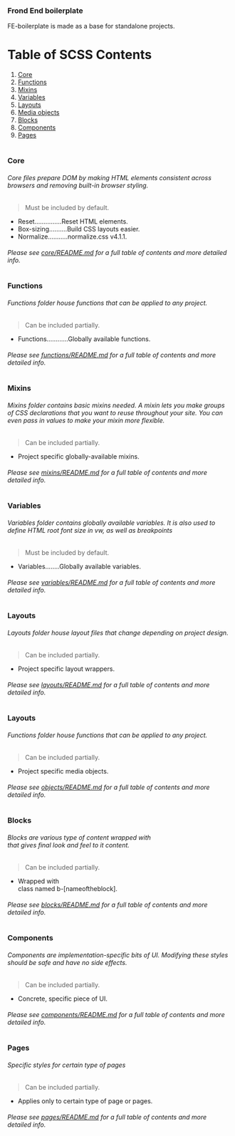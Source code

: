 ### Frond End boilerplate
FE-boilerplate is made as a base for standalone projects.

# Table of SCSS Contents

01. [Core](#core)
02. [Functions](#functions)
03. [Mixins](#mixins)
04. [Variables](#variables)
05. [Layouts](#layouts)
06. [Media objects](#objects)
07. [Blocks](#blocks)
08. [Components](#components)
09. [Pages](#pages)

# <a name="core"></a>
### Core
###### *Core files prepare DOM by making HTML elements consistent across browsers and removing built-in browser styling.*

> Must be included by default.
* Reset...............Reset HTML elements.
* Box-sizing..........Build CSS layouts easier.
* Normalize...........normalize.css v4.1.1.

###### Please see [core/README.md](core) for a full table of contents and more detailed info.



# <a name="functions"></a>
### Functions
###### *Functions folder house functions that can be applied to any project.*

> Can be included partially.
* Functions............Globally available functions.

###### Please see [functions/README.md](functions) for a full table of contents and more detailed info.



# <a name="mixins"></a>
### Mixins
######  *Mixins folder contains basic mixins needed. A mixin lets you make groups of CSS declarations that you want to reuse throughout your site. You can even pass in values to make your mixin more flexible.*

> Can be included partially.
* Project specific globally-available mixins.

###### Please see [mixins/README.md](mixins)  for a full table of contents and more detailed info.



# <a name="variables"></a>
### Variables
######  *Variables folder contains globally available variables. It is also used to define HTML root font size in vw, as well as breakpoints*

> Must be included by default.
* Variables........Globally available variables.

###### Please see [variables/README.md](variables)  for a full table of contents and more detailed info.



# <a name="layouts"></a>
### Layouts
###### *Layouts folder house layout files that change depending on project design.*

> Can be included partially.
* Project specific layout wrappers.

###### Please see [layouts/README.md](layouts) for a full table of contents and more detailed info.



# <a name="objects"></a>
### Layouts
###### *Functions folder house functions that can be applied to any project.*

> Can be included partially.
* Project specific media objects.

###### Please see [objects/README.md](objects) for a full table of contents and more detailed info.



# <a name="blocks"></a>
### Blocks
######  *Blocks are various type of content wrapped with <section> that gives final look and feel to it content.*

> Can be included partially.
* Wrapped with <section> class named b-[nameoftheblock].

###### Please see [blocks/README.md](blocks) for a full table of contents and more detailed info.



# <a name="components"></a>
### Components
######  *Components are implementation-specific bits of UI. Modifying these styles should be safe and have no side effects.*

> Can be included partially.
* Concrete, specific piece of UI.

###### Please see [components/README.md](components) for a full table of contents and more detailed info.



# <a name="pages"></a>
### Pages
######  *Specific styles for certain type of pages*

> Can be included partially.
* Applies only to certain type of page or pages.

###### Please see [pages/README.md](pages) for a full table of contents and more detailed info.
